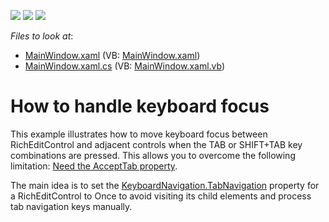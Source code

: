 <!-- default badges list -->
![](https://img.shields.io/endpoint?url=https://codecentral.devexpress.com/api/v1/VersionRange/128607725/14.1.3%2B)
[![](https://img.shields.io/badge/Open_in_DevExpress_Support_Center-FF7200?style=flat-square&logo=DevExpress&logoColor=white)](https://supportcenter.devexpress.com/ticket/details/E4711)
[![](https://img.shields.io/badge/📖_How_to_use_DevExpress_Examples-e9f6fc?style=flat-square)](https://docs.devexpress.com/GeneralInformation/403183)
<!-- default badges end -->
<!-- default file list -->
*Files to look at*:

* [MainWindow.xaml](./CS/MainWindow.xaml) (VB: [MainWindow.xaml](./VB/MainWindow.xaml))
* [MainWindow.xaml.cs](./CS/MainWindow.xaml.cs) (VB: [MainWindow.xaml.vb](./VB/MainWindow.xaml.vb))
<!-- default file list end -->
# How to handle keyboard focus


<p>This example illustrates how to move keyboard focus between RichEditControl and adjacent controls when the TAB or SHIFT+TAB key combinations are pressed. This allows you to overcome the following limitation: <a href="https://www.devexpress.com/Support/Center/p/S137077">Need the AcceptTab property</a>.</p>
<p>The main idea is to set the <a href="https://msdn.microsoft.com/en-us/library/system.windows.input.keyboardnavigation.tabnavigation.aspx">KeyboardNavigation.TabNavigation</a> property for a RichEditControl to Once to avoid visiting its child elements and process tab navigation keys manually. </p>

<br/>


